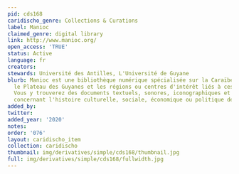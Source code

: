 ```yaml
---
pid: cds168
caridischo_genre: Collections & Curations
label: Manioc
claimed_genre: digital library
link: http://www.manioc.org/
open_access: 'TRUE'
status: Active
language: fr
creators: 
stewards: Université des Antilles, L'Université de Guyane
blurb: Manioc est une bibliothèque numérique spécialisée sur la Caraïbe, l'Amazonie,
  le Plateau des Guyanes et les régions ou centres d'intérêt liés à ces territoires.
  Vous y trouverez des documents textuels, sonores, iconographiques et des références
  concernant l'histoire culturelle, sociale, économique ou politique de ces pays.
added_by: 
twitter: 
added_year: '2020'
notes: 
order: '076'
layout: caridischo_item
collection: caridischo
thumbnail: img/derivatives/simple/cds168/thumbnail.jpg
full: img/derivatives/simple/cds168/fullwidth.jpg
---
```

